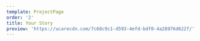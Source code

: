 ```yaml
---
template: ProjectPage
order: '2'
title: Your Story
preview: 'https://ucarecdn.com/7c68c9c1-d593-4efd-bdf0-4a28976d622f/'
---
```

